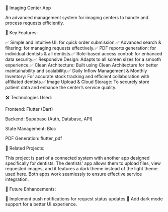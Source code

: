 🏥 Imaging Center App

An advanced management system for imaging centers to handle and process requests efficiently.

🔹 Key Features:

✅ Simple and intuitive UI: for quick order submission.✅ Advanced search & filtering: for managing requests effectively.✅ PDF reports generation: for individual dentists & all dentists.✅ Role-based access control: for enhanced data security.✅ Responsive Design: Adapts to all screen sizes for a smooth experience.✅ Clean Architecture: Built using Clean Architecture for better maintainability and scalability.✅ Daily Inflow Management & Monthly Inventory: For accurate stock tracking and efficient collaboration with affiliated dentists.✅ Image Upload & Cloud Storage: To securely store patient data and enhance the center’s service quality.

🛠 Technologies Used:

Frontend: Flutter (Dart)

Backend: Supabase (Auth, Database, API)

State Management: Bloc

PDF Generation: flutter_pdf

🎯 Related Projects:

This project is part of a connected system with another app designed specifically for dentists. The dentists' app allows them to upload files, view requested images, and it features a dark theme instead of the light theme used here. Both apps work seamlessly to ensure effective service integration.

🔹 Future Enhancements:

🔹 Implement push notifications for request status updates.🔹 Add dark mode support for a better UI experience.

